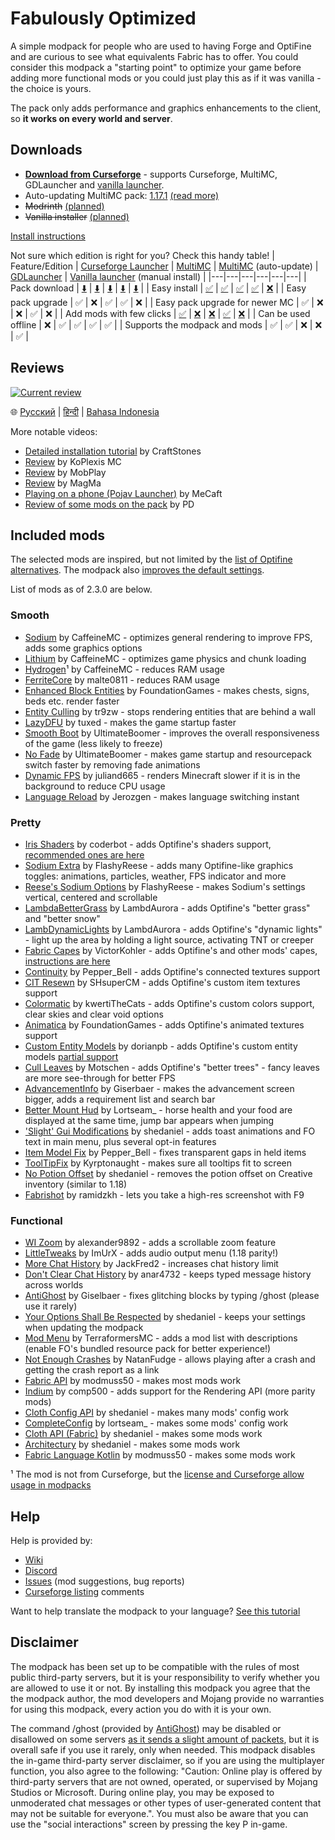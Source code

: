 # Fabulously Optimized

A simple modpack for people who are used to having Forge and OptiFine and are curious to see what equivalents Fabric has to offer. You could consider this modpack a "starting point" to optimize your game before adding more functional mods or you could just play this as if it was vanilla - the choice is yours. 

The pack only adds performance and graphics enhancements to the client, so **it works on every world and server**.

## Downloads

* **[Download from Curseforge](https://www.curseforge.com/minecraft/modpacks/fabulously-optimized/files)** - supports Curseforge, MultiMC, GDLauncher and [vanilla launcher](https://github.com/Madis0/fabulously-optimized/wiki/Install-instructions#minecraft-launcher-the-vanilla-or-any-other-launcher).
* Auto-updating MultiMC pack: [1.17.1](https://github.com/Fabulously-Optimized/fabulously-optimized/releases/download/v2.3.0/Fabulously.Optimized.MC.1.17.1.auto-update.zip) [(read more)](https://github.com/Madis0/fabulously-optimized/wiki/Auto-updating-MultiMC-pack)
* ~~Modrinth~~ [(planned)](https://github.com/Madis0/fabulously-optimized/issues/63)
* ~~Vanilla installer~~ [(planned)](https://github.com/Madis0/fabulously-optimized/issues/110)

[Install instructions](https://github.com/Madis0/fabulously-optimized/wiki/Install-instructions)

Not sure which edition is right for you? Check this handy table!
| Feature/Edition | [Curseforge Launcher](https://download.curseforge.com) | [MultiMC](https://multimc.org) | [MultiMC](https://multimc.org) (auto-update) | [GDLauncher](https://gdevs.io) | [Vanilla launcher](https://www.minecraft.net/en-us/download) (manual install) |
|---|---|---|---|---|---|
| Pack download | [⬇️](https://www.curseforge.com/minecraft/modpacks/fabulously-optimized/files) | [⬇️](https://www.curseforge.com/minecraft/modpacks/fabulously-optimized/files) | [⬇️](https://github.com/Madis0/fabulously-optimized#downloads) | [⬇️](https://www.curseforge.com/minecraft/modpacks/fabulously-optimized/files) | [⬇️](https://github.com/Madis0/fabulously-optimized/wiki/Install-instructions#minecraft-launcher-the-vanilla-or-any-other-launcher) |
| Easy install | [✅](https://github.com/Madis0/fabulously-optimized/wiki/Install-instructions#curseforge-launcher) | [✅](https://github.com/Madis0/fabulously-optimized/wiki/Install-instructions#multimc) | [✅](https://github.com/Madis0/fabulously-optimized/wiki/Install-instructions#multimc-auto-update) | [✅](https://github.com/Madis0/fabulously-optimized/wiki/Install-instructions#gdlauncher) | [❌](https://github.com/Madis0/fabulously-optimized/wiki/Install-instructions#minecraft-launcher-the-vanilla-or-any-other-launcher) |
| Easy pack upgrade | ✅ | ❌ | ✅ | ✅ | ❌ |
| Easy pack upgrade for newer MC | ✅ | ❌ | ❌ | ✅ | ❌ |
| Add mods with few clicks | [✅](https://github.com/Madis0/fabulously-optimized/wiki/Adding-more-mods#curseforge-launcher-minecraft-117xfo-2xx) | [❌](https://github.com/Madis0/fabulously-optimized/wiki/Adding-more-mods#multimc) | [❌](https://github.com/Madis0/fabulously-optimized/wiki/Adding-more-mods#multimc) | [✅](https://github.com/Madis0/fabulously-optimized/wiki/Adding-more-mods#gdlauncher) | [❌](https://github.com/Madis0/fabulously-optimized/wiki/Adding-more-mods#minecraft-launcher-vanilla) |
| Can be used offline | ❌ | ✅ | ✅ | ✅ | ✅ |
| Supports the modpack and mods | ✅ | ✅ | ❌ | ❌ | ✅ |

## Reviews

[![Current review](https://img.youtube.com/vi/bb8G9X5Q_4I/maxresdefault.jpg)](https://www.youtube.com/watch?v=bb8G9X5Q_4I)

🌐 [Русский](https://www.youtube.com/watch?v=3Oylcgt1nyw) | [हिन्दी](https://www.youtube.com/watch?v=K90gsbmhf3w) | [Bahasa Indonesia](https://www.youtube.com/watch?v=47s_sEqNikc)

More notable videos:
* [Detailed installation tutorial](https://www.youtube.com/watch?v=9HXXyfzUy6Q) by CraftStones
* [Review](https://www.youtube.com/watch?v=crtB5DnZ3a8) by KoPlexis MC
* [Review](https://www.youtube.com/watch?v=XR0zJL9blpE) by MobPlay
* [Review](https://www.youtube.com/watch?v=990XcePXGh0) by MagMa
* [Playing on a phone (Pojav Launcher)](https://www.youtube.com/watch?v=mP5AoxqCKos) by MeCaft
* [Review of some mods on the pack](https://www.youtube.com/watch?v=8OBkqn4Z4ek) by PD

## Included mods

The selected mods are inspired, but not limited by the [list of Optifine alternatives](https://gist.github.com/LambdAurora/1f6a4a99af374ce500f250c6b42e8754). The modpack also [improves the default settings](https://github.com/Madis0/fabulously-optimized/wiki/Changed-options).

List of mods as of 2.3.0 are below.

### Smooth
* [Sodium](https://www.curseforge.com/minecraft/mc-mods/sodium) by CaffeineMC - optimizes general rendering to improve FPS, adds some graphics options
* [Lithium](https://www.curseforge.com/minecraft/mc-mods/lithium) by CaffeineMC - optimizes game physics and chunk loading
* [Hydrogen](https://modrinth.com/mod/hydrogen)¹ by CaffeineMC - reduces RAM usage
* [FerriteCore](https://www.curseforge.com/minecraft/mc-mods/ferritecore-fabric) by malte0811 - reduces RAM usage
* [Enhanced Block Entities](https://www.curseforge.com/minecraft/mc-mods/enhanced-block-entities) by FoundationGames - makes chests, signs, beds etc. render faster
* [Entity Culling](https://www.curseforge.com/minecraft/mc-mods/entityculling) by tr9zw - stops rendering entities that are behind a wall
* [LazyDFU](https://www.curseforge.com/minecraft/mc-mods/lazydfu) by tuxed - makes the game startup faster
* [Smooth Boot](https://www.curseforge.com/minecraft/mc-mods/smooth-boot) by UltimateBoomer - improves the overall responsiveness of the game (less likely to freeze)
* [No Fade](https://www.curseforge.com/minecraft/mc-mods/no-fade) by UltimateBoomer - makes game startup and resourcepack switch faster by removing fade animations
* [Dynamic FPS](https://www.curseforge.com/minecraft/mc-mods/dynamic-fps) by juliand665 - renders Minecraft slower if it is in the background to reduce CPU usage
* [Language Reload](https://www.curseforge.com/minecraft/mc-mods/language-reload) by Jerozgen - makes language switching instant

### Pretty
* [Iris Shaders](https://www.curseforge.com/minecraft/mc-mods/irisshaders) by coderbot - adds Optifine's shaders support, [recommended ones are here](https://github.com/IrisShaders/Iris#what-shader-packs-can-i-use-right-now)
* [Sodium Extra](https://www.curseforge.com/minecraft/mc-mods/sodium-extra) by FlashyReese - adds many Optifine-like graphics toggles: animations, particles, weather, FPS indicator and more
* [Reese's Sodium Options](https://www.curseforge.com/minecraft/mc-mods/reeses-sodium-options) by FlashyReese - makes Sodium's settings vertical, centered and scrollable
* [LambdaBetterGrass](https://www.curseforge.com/minecraft/mc-mods/lambdabettergrass) by LambdAurora - adds Optifine's "better grass" and "better snow"
* [LambDynamicLights](https://www.curseforge.com/minecraft/mc-mods/lambdynamiclights) by LambdAurora - adds Optifine's "dynamic lights" - light up the area by holding a light source, activating TNT or creeper
* [Fabric Capes](https://www.curseforge.com/minecraft/mc-mods/capes) by VictorKohler - adds Optifine's and other mods' capes, [instructions are here](https://github.com/Madis0/fabulously-optimized/wiki/Free-cape)
* [Continuity](https://www.curseforge.com/minecraft/mc-mods/continuity) by Pepper_Bell - adds Optifine's connected textures support
* [CIT Resewn](https://www.curseforge.com/minecraft/mc-mods/cit-resewn) by SHsuperCM - adds Optifine's custom item textures support
* [Colormatic](https://www.curseforge.com/minecraft/mc-mods/colormatic) by kwertiTheCats - adds Optifine's custom colors support, clear skies and clear void options
* [Animatica](https://www.curseforge.com/minecraft/mc-mods/animatica) by FoundationGames - adds Optifine's animated textures support
* [Custom Entity Models](https://www.curseforge.com/minecraft/mc-mods/custom-entity-models-cem) by dorianpb - adds Optifine's custom entity models [partial support](https://www.curseforge.com/minecraft/mc-mods/custom-entity-models-cem)
* [Cull Leaves](https://www.curseforge.com/minecraft/mc-mods/cull-leaves) by Motschen - adds Optifine's "better trees" - fancy leaves are more see-through for better FPS
* [AdvancementInfo](https://www.curseforge.com/minecraft/mc-mods/advancementinfo) by Giserbaer - makes the advancement screen bigger, adds a requirement list and search bar
* [Better Mount Hud](https://www.curseforge.com/minecraft/mc-mods/better-mount-hud) by Lortseam_ - horse health and your food are displayed at the same time, jump bar appears when jumping
* ['Slight' Gui Modifications](https://www.curseforge.com/minecraft/mc-mods/slight-gui-modifications) by shedaniel - adds toast animations and FO text in main menu, plus several opt-in features
* [Item Model Fix](https://www.curseforge.com/minecraft/mc-mods/item-model-fix) by Pepper_Bell - fixes transparent gaps in held items
* [ToolTipFix](https://www.curseforge.com/minecraft/mc-mods/tooltipfix) by Kyrptonaught - makes sure all tooltips fit to screen
* [No Potion Offset](https://www.curseforge.com/minecraft/mc-mods/no-potion-offset) by shedaniel - removes the potion offset on Creative inventory (similar to 1.18)
* [Fabrishot](https://www.curseforge.com/minecraft/mc-mods/fabrishot) by ramidzkh - lets you take a high-res screenshot with F9

### Functional
* [WI Zoom](https://www.curseforge.com/minecraft/mc-mods/wi-zoom) by alexander9892 - adds a scrollable zoom feature
* [LittleTweaks](https://www.curseforge.com/minecraft/mc-mods/littletweaks) by ImUrX - adds audio output menu (1.18 parity!)
* [More Chat History](https://www.curseforge.com/minecraft/mc-mods/more-chat-history) by JackFred2 - increases chat history limit
* [Don't Clear Chat History](https://www.curseforge.com/minecraft/mc-mods/dont-clear-chat-history) by anar4732 - keeps typed message history across worlds
* [AntiGhost](https://www.curseforge.com/minecraft/mc-mods/antighost) by Giselbaer - fixes glitching blocks by typing /ghost (please use it rarely)
* [Your Options Shall Be Respected](https://www.curseforge.com/minecraft/mc-mods/yosbr) by shedaniel - keeps your settings when updating the modpack
* [Mod Menu](https://www.curseforge.com/minecraft/mc-mods/modmenu) by TerraformersMC - adds a mod list with descriptions (enable FO's bundled resource pack for better experience!)
* [Not Enough Crashes](https://www.curseforge.com/minecraft/mc-mods/not-enough-crashes) by NatanFudge - allows playing after a crash and getting the crash report as a link
* [Fabric API](https://www.curseforge.com/minecraft/mc-mods/fabric-api) by modmuss50 - makes most mods work
* [Indium](https://www.curseforge.com/minecraft/mc-mods/indium) by comp500 - adds support for the Rendering API (more parity mods)
* [Cloth Config API](https://www.curseforge.com/minecraft/mc-mods/cloth-config) by shedaniel - makes many mods' config work
* [CompleteConfig](https://www.curseforge.com/minecraft/mc-mods/completeconfig) by lortseam_ - makes some mods' config work
* [Cloth API (Fabric)](https://www.curseforge.com/minecraft/mc-mods/cloth-api) by shedaniel - makes some mods work
* [Architectury](https://www.curseforge.com/minecraft/mc-mods/architectury-fabric) by shedaniel - makes some mods work
* [Fabric Language Kotlin](https://www.curseforge.com/minecraft/mc-mods/fabric-language-kotlin) by modmuss50 - makes some mods work

¹ The mod is not from Curseforge, but the [license and Curseforge allow usage in modpacks](https://support.overwolf.com/en/support/solutions/articles/9000197913-non-curseforge-mods)

## Help

Help is provided by:

* [Wiki](https://github.com/Madis0/fabulously-optimized/wiki)
* [Discord](https://discord.gg/yxaXtaQqdB)
* [Issues](https://github.com/Madis0/fabulously-optimized/issues) (mod suggestions, bug reports)
* [Curseforge listing](https://www.curseforge.com/minecraft/modpacks/fabulously-optimized) comments

Want to help translate the modpack to your language? [See this tutorial](https://github.com/Madis0/fabulously-optimized/wiki/Language-support)

## Disclaimer

The modpack has been set up to be compatible with the rules of most public third-party servers, but it is your responsibility to verify whether you are allowed to use it or not. By installing this modpack you agree that the the modpack author, the mod developers and Mojang provide no warranties for using this modpack, every action you do with it is your own. 

The command /ghost (provided by [AntiGhost](https://www.curseforge.com/minecraft/mc-mods/antighost)) may be disabled or disallowed on some servers [as it sends a slight amount of packets](https://www.curseforge.com/minecraft/mc-mods/antighost?comment=103), but it is overall safe if you use it rarely, only when needed.
This modpack disables the in-game third-party server disclaimer, so if you are using the multiplayer function, you also agree to the following: "Caution: Online play is offered by third-party servers that are not owned, operated, or supervised by Mojang Studios or Microsoft. During online play, you may be exposed to unmoderated chat messages or other types of user-generated content that may not be suitable for everyone.". You must also be aware that you can use the "social interactions" screen by pressing the key P in-game.
